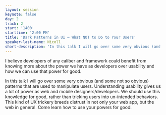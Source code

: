 ```yaml
---
layout: session
keynote: false
day: 2
track: 2
start: '1400'
starttime: '2:00 PM'
title: 'Dark Patterns in UI — What NOT to Do to Your Users'
speaker-last-name: Nicoll
short-description: 'In this talk I will go over some very obvious (and some not so obvious) patterns that are used to manipulate users. Understanding usability gives us a lot of power as web and mobile designers/developers.'
---
```


I believe developers of any caliber and framework could benefit from knowing more about the power we have as developers over usability and how we can use that power for good.

In this talk I will go over some very obvious (and some not so obvious) patterns that are used to manipulate users. Understanding usability gives us a lot of power as web and mobile designers/developers. We should use this knowledge for good, rather than tricking users into un-intended behaviors. This kind of UX trickery breeds distrust in not only your web app, but the web in general. Come learn how to use your powers for good.
